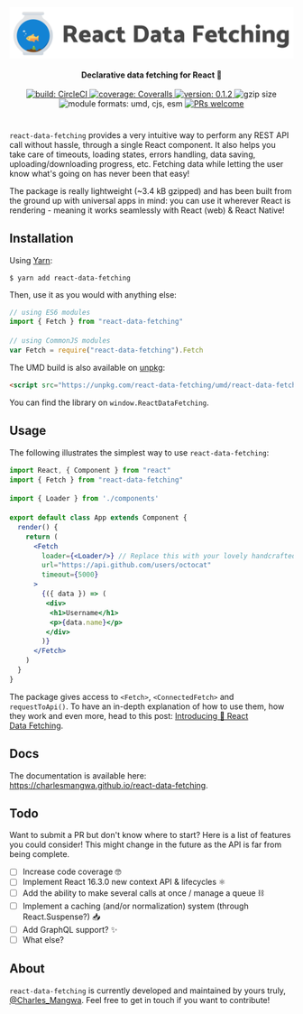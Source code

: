 <div align="center">
  <a href="https://github.com/CharlesMangwa/react-data-fetching" target="\_parent">
    <img 
      alt="React Data Fetching logo"
      src="docs/images/logo.png"
      width="900"
    />
  </a>
</div>

<br />

<div align="center">
  <strong>Declarative data fetching for React 🎣 </strong>
  <br />
  <br />
  <a href="https://circleci.com/gh/CharlesMangwa/react-data-fetching">
    <img
      alt="build: CircleCI"
      src="https://circleci.com/gh/CharlesMangwa/react-data-fetching.svg?style=shield&circle-token=ec4d3afecb3cd2d7fd6712b2a6b2f576b9dfb08f"
    />
  </a>
  <a href="https://coveralls.io/github/CharlesMangwa/react-data-fetching?branch=master">
    <img
      alt="coverage: Coveralls"
      src="https://coveralls.io/repos/github/CharlesMangwa/react-data-fetching/badge.svg?branch=master&t=v4mvo8"
    />
  </a>
  <a href="https://www.npmjs.com/package/react-data-fetching">
    <img
      alt="version: 0.1.2"
      src="https://img.shields.io/npm/v/react-data-fetching.svg"
    />
  </a>
  <img 
    alt="gzip size"
    src="https://img.shields.io/badge/gzip%20size-3.4%20kB-brightgreen.svg"
  />
  <img
    alt="module formats: umd, cjs, esm"
    src="https://img.shields.io/badge/module%20formats-umd%2C%20cjs%2C%20esm-green.svg"
  />
  <a href="https://github.com/CharlesMangwa/react-data-fetching/pulls">
    <img
      alt="PRs welcome"
      src="https://img.shields.io/badge/PRs-welcome-brightgreen.svg"
    />
  </a>
</div>

#

`react-data-fetching` provides a very intuitive way to perform any REST API call without hassle, through a single React component. It also helps you take care of timeouts, loading states, errors handling, data saving, uploading/downloading progress, etc. Fetching data while letting the user know what's going on has never been that easy!

The package is really lightweight (~3.4 kB gzipped) and has been built from the ground up with universal apps in mind: you can use it wherever React is rendering - meaning it works seamlessly with React (web) & React Native!


## Installation

Using [Yarn](https://yarnpkg.com/):

```shell
$ yarn add react-data-fetching
```

Then, use it as you would with anything else:

```js
// using ES6 modules
import { Fetch } from "react-data-fetching"

// using CommonJS modules
var Fetch = require("react-data-fetching").Fetch
```

The UMD build is also available on [unpkg](https://unpkg.com):

```html
<script src="https://unpkg.com/react-data-fetching/umd/react-data-fetching.min.js"></script>
```

You can find the library on `window.ReactDataFetching`.

## Usage

The following illustrates the simplest way to use `react-data-fetching`:

```jsx
import React, { Component } from "react"
import { Fetch } from "react-data-fetching"

import { Loader } from './components'

export default class App extends Component {
  render() {
    return (
      <Fetch
        loader={<Loader/>} // Replace this with your lovely handcrafted loader
        url="https://api.github.com/users/octocat"
        timeout={5000}
      >
        {({ data }) => (
         <div>
          <h1>Username</h1>
          <p>{data.name}</p>
         </div>
        )}
      </Fetch>
    )
  }
}
```

The package gives  access to `<Fetch>`, `<ConnectedFetch>` and `requestToApi()`. To have an in-depth explanation of how to use them, how they work and even more, head to this post: [Introducing 🎣 React Data Fetching](https://medium.com/@CharlesMangwa/introducing-react-data-fetching-2140a1d36cc8).

## Docs

The documentation is available here: https://charlesmangwa.github.io/react-data-fetching.

## Todo

Want to submit a PR but don't know where to start? Here is a list of features you could consider! This might change in the future as the API is far from being complete.

- [ ] Increase code coverage 🤓
- [ ] Implement React 16.3.0 new context API & lifecycles ⚛️
- [ ] Add the ability to make several calls at once / manage a queue ⛓
- [ ] Implement a caching (and/or normalization) system (through React.Suspense?) 📥
- [ ] Add GraphQL support? ✨ 
- [ ] What else?

## About

`react-data-fetching` is currently developed and maintained by yours truly, [@Charles_Mangwa](https://twitter.com/Charles_Mangwa). Feel free to get in touch if you want to contribute!
